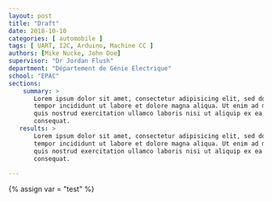 ```yaml
---
layout: post
title: "Draft"
date: 2018-10-10
categories: [ automobile ]
tags: [ UART, I2C, Arduino, Machine CC ]
authors: [Mike Nucke, John Doe]
supervisor: "Dr Jordan Flush"
department: "Département de Génie Electrique"
school: "EPAC"
sections:
    summary: >
       Lorem ipsum dolor sit amet, consectetur adipisicing elit, sed do eiusmod
	   tempor incididunt ut labore et dolore magna aliqua. Ut enim ad minim veniam,
	   quis nostrud exercitation ullamco laboris nisi ut aliquip ex ea commodo
	   consequat.
   results: >
       Lorem ipsum dolor sit amet, consectetur adipisicing elit, sed do eiusmod
	   tempor incididunt ut labore et dolore magna aliqua. Ut enim ad minim veniam,
	   quis nostrud exercitation ullamco laboris nisi ut aliquip ex ea commodo
	   consequat.
    
---
```


{% assign var = "test" %}
